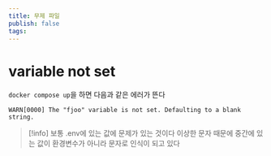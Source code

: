 ```yaml
---
title: 무제 파일
publish: false
tags:
---
```

# variable not set
`docker compose up`을 하면 다음과 같은 에러가 뜬다

`WARN[0000] The "fjoo" variable is not set. Defaulting to a blank string.`

> [!info]
> 보통 .env에 있는 값에 문제가 있는 것이다
> 이상한 문자 때문에 중간에 있는 값이 환경변수가 아니라 문자로 인식이 되고 있다
